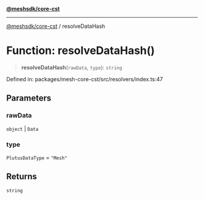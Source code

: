 [**@meshsdk/core-cst**](../README.md)

***

[@meshsdk/core-cst](../globals.md) / resolveDataHash

# Function: resolveDataHash()

> **resolveDataHash**(`rawData`, `type`): `string`

Defined in: packages/mesh-core-cst/src/resolvers/index.ts:47

## Parameters

### rawData

`object` | `Data`

### type

`PlutusDataType` = `"Mesh"`

## Returns

`string`
